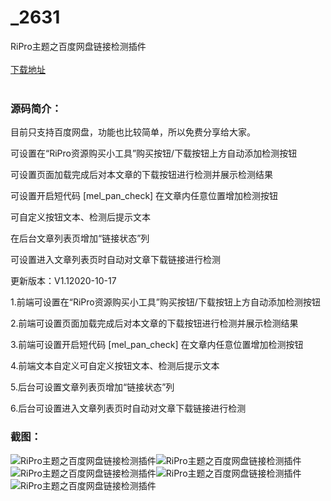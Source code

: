 # _2631
RiPro主题之百度网盘链接检测插件
<br/></br>
[下载地址](https://www.uuid2.com/2631.html "下载地址")
<br/></br>
<h3>源码简介：</h3>
<p>目前只支持百度网盘，功能也比较简单，所以免费分享给大家。<p>
<p>可设置在“RiPro资源购买小工具”购买按钮/下载按钮上方自动添加检测按钮<p>
<p>可设置页面加载完成后对本文章的下载按钮进行检测并展示检测结果<p>
<p>可设置开启短代码 [mel_pan_check] 在文章内任意位置增加检测按钮<p>
<p>可自定义按钮文本、检测后提示文本<p>
<p>在后台文章列表页增加“链接状态”列<p>
<p>可设置进入文章列表页时自动对文章下载链接进行检测<p>
<p>更新版本：V1.12020-10-17<p>
<p>1.前端可设置在“RiPro资源购买小工具”购买按钮/下载按钮上方自动添加检测按钮<p>
<p>2.前端可设置页面加载完成后对本文章的下载按钮进行检测并展示检测结果<p>
<p>3.前端可设置开启短代码 [mel_pan_check] 在文章内任意位置增加检测按钮<p>
<p>4.前端文本自定义可自定义按钮文本、检测后提示文本<p>
<p>5.后台可设置文章列表页增加“链接状态”列<p>
<p>6.后台可设置进入文章列表页时自动对文章下载链接进行检测<p>
<h3>截图：</h3>
<img src="https://www.uuid2.com/wp-content/uploads/img/202105/b237258259.png" alt="RiPro主题之百度网盘链接检测插件"><img src="https://www.uuid2.com/wp-content/uploads/img/202105/43b4735166.png" alt="RiPro主题之百度网盘链接检测插件"><img src="https://www.uuid2.com/wp-content/uploads/img/202105/43b4735304.png" alt="RiPro主题之百度网盘链接检测插件"><img src="https://www.uuid2.com/wp-content/uploads/img/202105/6aeaf48681.png" alt="RiPro主题之百度网盘链接检测插件"><img src="https://www.uuid2.com/wp-content/uploads/img/202105/6aeaf48499.png" alt="RiPro主题之百度网盘链接检测插件">
